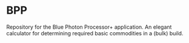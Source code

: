 # BPP
Repository for the Blue Photon Processor+ application. An elegant calculator for determining required basic commodities in a (bulk) build.
